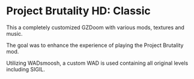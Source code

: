 # Project Brutality HD: Classic

This a completely customized GZDoom with various mods, textures and music.

The goal was to enhance the experience of playing the Project Brutality mod.

Utilizing WADsmoosh, a custom WAD is used containing all original levels including SIGIL.
